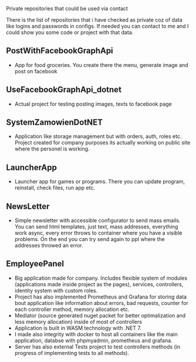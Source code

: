Private repositories that could be used via contact

There is the list of repositories that i have checked as private coz of data like logins and passwords in configs.
If needed you can contact to me and I could show you some code or project with that data.

## PostWithFacebookGraphApi
  - App for food groceries. You create there the menu, generate image and post on facebook
  
## UseFacebookGraphApi_dotnet
  - Actual project for testing posting images, texts to facebook page
  
## SystemZamowienDotNET
  - Application like storage management but with orders, auth, roles etc. Project created for company
  purposes its actually working on public site where the personel is working.
  
## LauncherApp
  - Launcher app for games or programs. There you can update program, reinstall, check files, run app etc.
  
## NewsLetter
  - Simple newsletter with accessible configurator to send mass emails. You can send html templates,
  just text, mass addresses, everything work async, every error throws to container where you 
  have a visible problems. On the end you can try send again to ppl where the addresses throwed an error.

## EmployeePanel
  - Big application made for company. Includes flexible system of modules (applications made inside project as the pages), services, controllers,
    identity system with custom roles.
  - Project has also implemented Prometheus and Grafana for storing data bout application like information about errors, bad requests, counter for each controller method,
    memory allocation etc.
  - Mediator (source generated nuget packet for better optimalization and less memory allocation) inside of most of controllers
  - Application is built in WASM technology with .NET 7.
  - I made also integrity with docker to host all containers like the main application, databse with phpmyadmin, prometheus and grafana.
  - Server has also external Tests project to test controllers methods (in progress of implementing tests to all methods).
